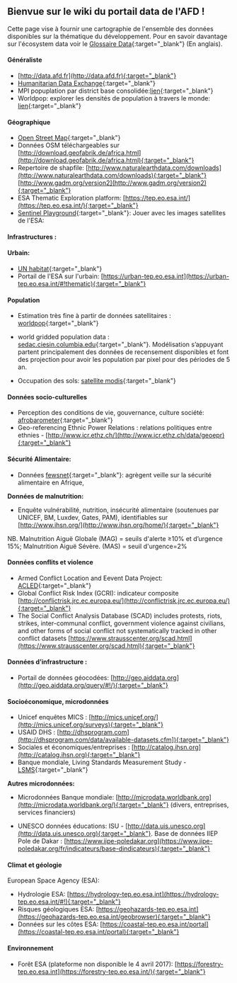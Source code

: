 
## Bienvue sur le wiki du portail data de l'AFD !
Cette page vise à fournir une cartographie de l'ensemble des données disponibles sur la thématique du développement.
Pour en savoir davantage sur l'écosystem data voir le [Glossaire Data](https://github.com/AFDLab4Dev/Wiki-DataExploration-in-AFD/blob/master/Glossary.md){:target="_blank"} (En anglais).

#### Généraliste
- [http://data.afd.fr](http://data.afd.fr){:target="_blank"}
- [Humanitarian Data Exchange](https://data.humdata.org/){:target="_blank"}
- MPI popuplation par district base consolidée:[lien](http://www.ophi.org.uk/multidimensional-poverty-index/mpi-2015/mpi-data/){:target="_blank"}
- Worldpop: explorer les densités de population à travers le monde: [lien](http://maps.worldpop.org.uk/){:target="_blank"}


#### Géographique
- [Open Street Map](http://www.openstreetmap.org/){:target="_blank"}
- Données OSM téléchargeables sur [http://download.geofabrik.de/africa.html](http://download.geofabrik.de/africa.html){:target="_blank"}
- Repertoire de shapfile: [http://www.naturalearthdata.com/downloads](http://www.naturalearthdata.com/downloads){:target="_blank"} [http://www.gadm.org/version2](http://www.gadm.org/version2){:target="_blank"}
- ESA Thematic Exploration platform: [https://tep.eo.esa.int/](https://tep.eo.esa.int/){:target="_blank"}
- [Sentinel Playground](http://apps.sentinel-hub.com/sentinel-playground/){:target="_blank"}: Jouer avec les images satellites de l'ESA: 


#### Infrastructures : 

#### Urbain:
- [UN habitat](http://urbandata.unhabitat.org/){:target="_blank"}
- Portail de l'ESA sur l'urbain: [https://urban-tep.eo.esa.int](https://urban-tep.eo.esa.int/#!thematic){:target="_blank"}

#### Population
- Estimation très fine à partir de données satellitaires : [worldpop](http://www.worldpop.org.uk){:target="_blank"}
- world gridded population data : [sedac.ciesin.columbia.edu](http://sedac.ciesin.columbia.edu/data/collection/gpw-v4){:target="_blank"}. Modélisation s’appuyant partent principalement des données de recensement disponibles et font des projection pour avoir les population par pixel pour des périodes de 5 an.

- Occupation des sols: [satellite modis](https://modis.gsfc.nasa.gov/data/dataprod/mod12.php){:target="_blank"}

#### Données socio-culturelles
- Perception des conditions de vie, gouvernance, culture société: [afrobarometer](http://www.afrobarometer.org/fr/pays/){:target="_blank"}
- Geo-referencing Ethnic Power Relations : relations politiques entre ethnies - [http://www.icr.ethz.ch/](http://www.icr.ethz.ch/data/geoepr){:target="_blank"}

#### Sécurité Alimentaire:
- Données [fewsnet](http://api.tiles.mapbox.com/v3/gfdrr-labs.map-44bl16ot,fews-net.sahel-fewsnet-foodsecurity-apriljune-2012/mm/zoompan,tooltips,legend,bwdetect.html#5/20.006412000431233/0.14257812500001207){:target="_blank"}: agrègent veille sur la sécurité alimentaire en Afrique, 

**Données de malnutrition:** 
- Enquête vulnérabilité, nutrition, insécurité alimentaire (soutenues par UNICEF, BM, Luxdev, Gates, PAM), identifiables sur [http://www.ihsn.org/](http://www.ihsn.org/home/){:target="_blank"}

NB. Malnutrition Aiguë Globale (MAG) = seuils d'alerte ≥10% et d’urgence 15%; Malnutrition Aiguë Sévère. (MAS) = seuil d'urgence=2%

#### Données conflits et violence
- Armed Conflict Location and Eevent Data Project: [ACLED](http://www.acleddata.com/){:target="_blank"}
- Global Conflict Risk Index (GCRI): indicateur composite [http://conflictrisk.jrc.ec.europa.eu/](http://conflictrisk.jrc.ec.europa.eu/){:target="_blank"}
- The Social Conflict Analysis Database (SCAD) includes protests, riots, strikes, inter-communal conflict, government violence against civilians, and other forms of social conflict not systematically tracked in other conflict datasets [https://www.strausscenter.org/scad.html](https://www.strausscenter.org/scad.html){:target="_blank"}

#### Données d’infrastructure : 
- Portail de données géocodées: [http://geo.aiddata.org](http://geo.aiddata.org/query/#!/){:target="_blank"}
 
#### Socioéconomique, microdonnées
- Unicef enquêtes MICS : [http://mics.unicef.org/](http://mics.unicef.org/surveys){:target="_blank"}
- USAID DHS : [http://dhsprogram.com](http://dhsprogram.com/data/available-datasets.cfm]){:target="_blank"}
- Sociales et économiques/entreprises : [http://catalog.ihsn.org](http://catalog.ihsn.org){:target="_blank"}
- Banque mondiale, Living Standards Measurement Study - [LSMS](http://go.worldbank.org/XP4GRPITV0){:target="_blank"}

**Autres microdonnées:**
- Microdonnées Banque mondiale: [http://microdata.worldbank.org](http://microdata.worldbank.org/){:target="_blank"} (divers, entreprises, services financiers)

- UNESCO données éducations: ISU - [http://data.uis.unesco.org](http://data.uis.unesco.org){:target="_blank"}. Base de données IIEP Pole de Dakar : [https://www.iipe-poledakar.org](https://www.iipe-poledakar.org/fr/indicateurs/base-dindicateurs){:target="_blank"}

#### Climat et géologie
European Space Agency (ESA):
- Hydrologie ESA: [https://hydrology-tep.eo.esa.int](https://hydrology-tep.eo.esa.int/#!){:target="_blank"}
- Risques géologiques ESA: [https://geohazards-tep.eo.esa.int](https://geohazards-tep.eo.esa.int/geobrowser){:target="_blank"}
- Données sur les côtes ESA: [https://coastal-tep.eo.esa.int/portal](https://coastal-tep.eo.esa.int/portal){:target="_blank"}

#### Environnement
- Forêt ESA (plateforme non disponible le 4 avril 2017): [https://forestry-tep.eo.esa.int](https://forestry-tep.eo.esa.int/){:target="_blank"}
